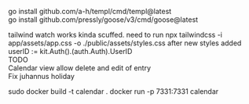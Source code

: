 go install github.com/a-h/templ/cmd/templ@latest <br>
go install github.com/pressly/goose/v3/cmd/goose@latest <br>

tailwind watch works kinda scuffed. need to run npx tailwindcss -i app/assets/app.css -o ./public/assets/styles.css
after new styles added
<br>
userID := kit.Auth().(auth.Auth).UserID
<br>
TODO<br>
Calendar view allow delete and edit of entry<br>
Fix juhannus holiday<br>


sudo docker build -t calendar .
docker run -p 7331:7331 calendar

